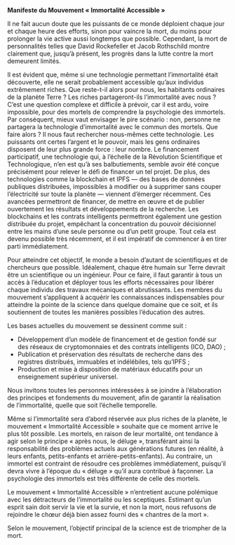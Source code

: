 **Manifeste du Mouvement « Immortalité Accessible »**

Il ne fait aucun doute que les puissants de ce monde déploient chaque jour et chaque heure des efforts, sinon pour vaincre la mort, du moins pour prolonger la vie active aussi longtemps que possible. Cependant, la mort de personnalités telles que David Rockefeller et Jacob Rothschild montre clairement que, jusqu’à présent, les progrès dans la lutte contre la mort demeurent limités.

Il est évident que, même si une technologie permettant l’immortalité était découverte, elle ne serait probablement accessible qu’aux individus extrêmement riches. Que reste-t-il alors pour nous, les habitants ordinaires de la planète Terre ? Les riches partageront-ils l’immortalité avec nous ? C’est une question complexe et difficile à prévoir, car il est ardu, voire impossible, pour des mortels de comprendre la psychologie des immortels. Par conséquent, mieux vaut envisager le pire scénario : non, personne ne partagera la technologie d’immortalité avec le commun des mortels. Que faire alors ? Il nous faut rechercher nous-mêmes cette technologie. Les puissants ont certes l’argent et le pouvoir, mais les gens ordinaires disposent de leur plus grande force : leur nombre. Le financement participatif, une technologie qui, à l’échelle de la Révolution Scientifique et Technologique, n’en est qu’à ses balbutiements, semble avoir été conçue précisément pour relever le défi de financer un tel projet. De plus, des technologies comme la blockchain et IPFS — des bases de données publiques distribuées, impossibles à modifier ou à supprimer sans couper l’électricité sur toute la planète — viennent d’émerger récemment. Ces avancées permettront de financer, de mettre en œuvre et de publier ouvertement les résultats et développements de la recherche. Les blockchains et les contrats intelligents permettront également une gestion distribuée du projet, empêchant la concentration du pouvoir décisionnel entre les mains d’une seule personne ou d’un petit groupe. Tout cela est devenu possible très récemment, et il est impératif de commencer à en tirer parti immédiatement.

Pour atteindre cet objectif, le monde a besoin d’autant de scientifiques et de chercheurs que possible. Idéalement, chaque être humain sur Terre devrait être un scientifique ou un ingénieur. Pour ce faire, il faut garantir à tous un accès à l’éducation et déployer tous les efforts nécessaires pour libérer chaque individu des travaux mécaniques et abrutissants. Les membres du mouvement s’appliquent à acquérir les connaissances indispensables pour atteindre la pointe de la science dans quelque domaine que ce soit, et ils soutiennent de toutes les manières possibles l’éducation des autres.

Les bases actuelles du mouvement se dessinent comme suit :

- Développement d’un modèle de financement et de gestion fondé sur des réseaux de cryptomonnaies et des contrats intelligents (ICO, DAO) ;
- Publication et préservation des résultats de recherche dans des registres distribués, immuables et indélébiles, tels qu’IPFS ;
- Production et mise à disposition de matériaux éducatifs pour un enseignement supérieur universel.

Nous invitons toutes les personnes intéressées à se joindre à l’élaboration des principes et fondements du mouvement, afin de garantir la réalisation de l’immortalité, quelle que soit l’échelle temporelle.

Même si l’immortalité sera d’abord réservée aux plus riches de la planète, le mouvement « Immortalité Accessible » souhaite que ce moment arrive le plus tôt possible. Les mortels, en raison de leur mortalité, ont tendance à agir selon le principe « après nous, le déluge », transférant ainsi la responsabilité des problèmes actuels aux générations futures (en réalité, à leurs enfants, petits-enfants et arrière-petits-enfants). Au contraire, un immortel est contraint de résoudre ces problèmes immédiatement, puisqu’il devra vivre à l’époque du « déluge » qu’il aura contribué à façonner. La psychologie des immortels est très différente de celle des mortels.

Le mouvement « Immortalité Accessible » n’entretient aucune polémique avec les détracteurs de l’immortalité ou les sceptiques. Estimant qu’un esprit sain doit servir la vie et la survie, et non la mort, nous refusons de rejoindre le chœur déjà bien assez fourni des « chantres de la mort ».

Selon le mouvement, l’objectif principal de la science est de triompher de la mort.

